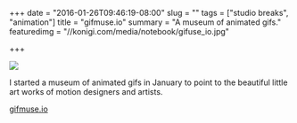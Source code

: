 +++
date = "2016-01-26T09:46:19-08:00"
slug = ""
tags = ["studio breaks", "animation"]
title = "gifmuse.io"
summary = "A museum of animated gifs."
featuredimg = "//konigi.com/media/notebook/gifuse_io.jpg"

+++

<div class="screenshot"><a href="http://gifmuse.io"><img src="//konigi.com/media/notebook/gifuse_io.jpg"></a></div>

I started a museum of animated gifs in January to point to the beautiful little art works of motion designers and artists.

<a class="button is-info" href="http://gifmuse.io">gifmuse.io</a>
